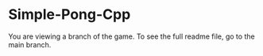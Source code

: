 # Simple-Pong-Cpp
You are viewing a branch of the game. To see the full readme file, go to the main branch.
